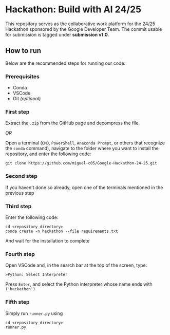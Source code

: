 # Hackathon: Build with AI 24/25
This repository serves as the collaborative work platform for the 24/25 Hackathon sponsored by the Google Developer Team. The commit usable for submission is tagged under **submission v1.0**.

## How to run
Below are the recommended steps for running our code:

### Prerequisites
* Conda
* VSCode
* Git *(optional)*

### First step
Extract the `.zip` from the GitHub page and decompress the file.

*OR*

Open a terminal (`CMD`, `PowerShell`, `Anaconda Prompt`, or others that recognize the `conda` command), navigate to the folder where you want to install the repository, and enter the following code:
```
git clone https://github.com/miguel-c05/Google-Hackathon-24-25.git
```

### Second step
If you haven't done so already, open one of the terminals mentioned in the previous step

### Third step
Enter the following code:
```
cd <repository_directory>
conda create -n hackathon --file requirements.txt
```
And wait for the installation to complete

### Fourth step
Open VSCode and, in the search bar at the top of the screen, type:
```
>Python: Select Interpreter
```
Press `Enter`, and select the Python interpreter whose name ends with `('hackathon')`

### Fifth step
Simply run `runner.py` using
```
cd <repository_directory>
runner.py
```
